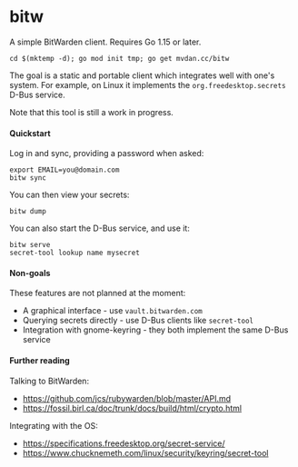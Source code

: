 # bitw

A simple BitWarden client. Requires Go 1.15 or later.

	cd $(mktemp -d); go mod init tmp; go get mvdan.cc/bitw

The goal is a static and portable client which integrates well with one's
system. For example, on Linux it implements the `org.freedesktop.secrets` D-Bus
service.

Note that this tool is still a work in progress.

#### Quickstart

Log in and sync, providing a password when asked:

	export EMAIL=you@domain.com
	bitw sync

You can then view your secrets:

	bitw dump

You can also start the D-Bus service, and use it:

	bitw serve
	secret-tool lookup name mysecret

#### Non-goals

These features are not planned at the moment:

* A graphical interface - use `vault.bitwarden.com`
* Querying secrets directly - use D-Bus clients like `secret-tool`
* Integration with gnome-keyring - they both implement the same D-Bus service

#### Further reading

Talking to BitWarden:

* https://github.com/jcs/rubywarden/blob/master/API.md
* https://fossil.birl.ca/doc/trunk/docs/build/html/crypto.html

Integrating with the OS:

* https://specifications.freedesktop.org/secret-service/
* https://www.chucknemeth.com/linux/security/keyring/secret-tool

